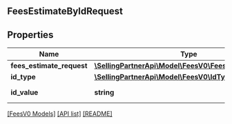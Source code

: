 ## FeesEstimateByIdRequest

## Properties

Name | Type | Description | Notes
------------ | ------------- | ------------- | -------------
**fees_estimate_request** | [**\SellingPartnerApi\Model\FeesV0\FeesEstimateRequest**](FeesEstimateRequest.md) |  | [optional]
**id_type** | [**\SellingPartnerApi\Model\FeesV0\IdType**](IdType.md) |  |
**id_value** | **string** | The item identifier. |

[[FeesV0 Models]](../) [[API list]](../../Api) [[README]](../../../README.md)
